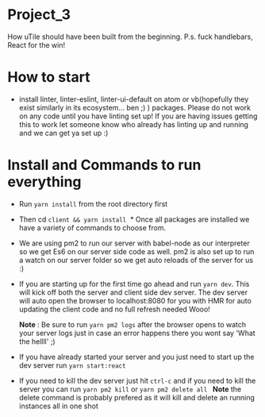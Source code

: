 # Project_3
How uTile should have been built from the beginning. P.s. fuck handlebars, React for the win!

# How to start
  * install linter, linter-eslint, linter-ui-default on atom or vb(hopefully they exist similarly in its ecosystem... ben ;) )     packages. Please do not work on any code until you have linting set up! If you are having issues getting this to work let someone know who already has linting up and running and we can get ya set up :)
# Install and Commands to run everything
  * Run `yarn install` from the root directory first
  * Then cd `client && yarn install`
  * Once all packages are installed we have a variety of commands to choose from.
  * We are using pm2 to run our server with babel-node as our interpreter so we get Es6 on our server side code as well. pm2 is also set up to run a watch on our server folder so we get auto reloads of the server for us :)
  * If you are starting up for the first time go ahead and run `yarn dev`. This will kick off both the server and client side dev server. The dev server will auto open the browser to localhost:8080 for you with HMR for auto updating the client code and no full refresh needed Wooo!

    **Note** : Be sure to run `yarn pm2 logs` after the browser opens to watch your server logs just in case an error happens there you wont say 'What the hellll' ;)
  * If you have already started your server
  and you just need to start up the dev server run `yarn start:react`
  * If you need to kill the dev server just hit `ctrl-c` and if you need to kill the server you can run `yarn pm2 kill` or `yarn pm2 delete all ` **Note** the delete command is probably prefered as it will kill and delete an running instances all in one shot
